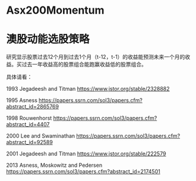# Asx200Momentum

# 澳股动能选股策略
研究显示股票过去12个月到过去1个月（t-12，t-1）的收益能预测未来一个月的收益。买过去一年收益高的股票组合能跑赢收益低的股票组合。

具体请看：

1993 Jegadeesh and Titman
https://www.jstor.org/stable/2328882

1995 Asness
https://papers.ssrn.com/sol3/papers.cfm?abstract_id=2865769

1998 Rouwenhorst
https://papers.ssrn.com/sol3/papers.cfm?abstract_id=4407

2000 Lee and Swaminathan
https://papers.ssrn.com/sol3/papers.cfm?abstract_id=92589

2001 Jegadeesh and Titman
https://www.jstor.org/stable/222579

2013 Asness, Moskowitz and Pedersen
https://papers.ssrn.com/sol3/papers.cfm?abstract_id=2174501